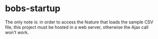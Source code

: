 # bobs-startup

The only note is: in order to access the feature that loads the sample CSV file, this project must be hosted in a web server, otherwise the Ajax call won't work.
